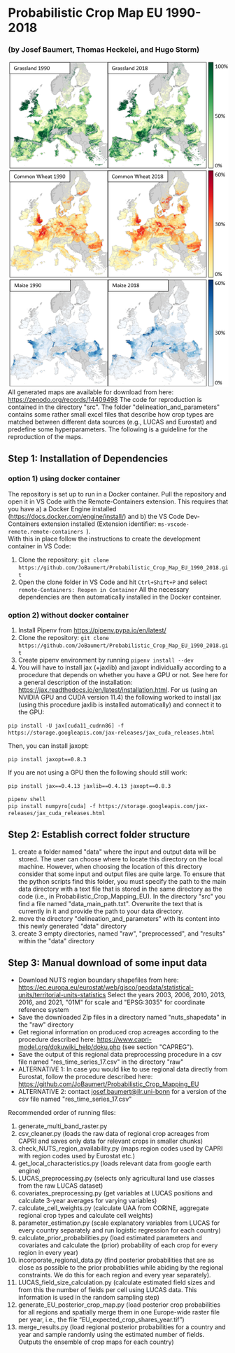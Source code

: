 # Probabilistic Crop Map EU 1990-2018 
### (by Josef Baumert, Thomas Heckelei, and Hugo Storm)
![alt text](https://github.com/JoBaumert/Probabilistic_Crop_Map_EU_1990_2018/blob/master/map.png) <br>
All generated maps are available for download from here: https://zenodo.org/records/14409498
The code for reproduction is contained in the directory "src". The folder "delineation_and_parameters" contains some rather small excel files that describe how crop types are matched between different data sources (e.g., LUCAS and Eurostat) and predefine some hyperparameters. The following is a guideline for the reproduction of the maps.

## Step 1: Installation of Dependencies
### option 1) using docker container
The repository is set up to run in a Docker container. Pull the repository and open it in VS Code with the Remote-Containers extension. This requires that you have a) a Docker Engine installed (https://docs.docker.com/engine/install/) and b) the VS Code Dev-Containers extension installed (Extension identifier: ```ms-vscode-remote.remote-containers ```). <br>
With this in place follow the instructions to create the development container in VS Code:
1) Clone the repository: ```git clone https://github.com/JoBaumert/Probabilistic_Crop_Map_EU_1990_2018.git```
2) Open the clone folder in VS Code and hit ```Ctrl+Shift+P``` and select ```remote-Containers: Reopen in Container```
All the necessary dependencies are then automatically installed in the Docker container.
### option 2) without docker container
1) Install Pipenv from https://pipenv.pypa.io/en/latest/
2) Clone the repository: ```git clone https://github.com/JoBaumert/Probabilistic_Crop_Map_EU_1990_2018.git```
3) Create pipenv environment by running ```pipenv install --dev```
4) You will have to install jax (+jaxlib) and jaxopt individually according to a procedure that depends on whether you have a GPU or not. See here for a general description of the installation: https://jax.readthedocs.io/en/latest/installation.html. For us (using an NVIDIA GPU and CUDA version 11.4) the following worked to install jax (using this procedure jaxlib is installed automatically) and connect it to the GPU:
```
pip install -U jax[cuda11_cudnn86] -f https://storage.googleapis.com/jax-releases/jax_cuda_releases.html
```
Then, you can install jaxopt:
```
pip install jaxopt==0.8.3
```
If you are not using a GPU then the following should still work:
```
pip install jax==0.4.13 jaxlib==0.4.13 jaxopt==0.8.3
```
```
pipenv shell
pip install numpyro[cuda] -f https://storage.googleapis.com/jax-releases/jax_cuda_releases.html
   ```
## Step 2: Establish correct folder structure
1) create a folder named "data" where the input and output data will be stored. The user can choose where to locate this directory on the local machine. However, when choosing the location of this directory consider that some input and output files are quite large. To ensure that the python scripts find this folder, you must specify the path to the main data directory with a text file that is stored in the same directory as the code (i.e., in Probabilistic_Crop_Mapping_EU). In the directory "src" you find a file named "data_main_path.txt". Overwrite the text that is currently in it and provide the path to your data directory.
2) move the directory "delineation_and_parameters" with its content into this newly generated "data" directory
3) create 3 empty directories, named "raw", "preprocessed", and "results" within the "data" directory

## Step 3: Manual download of some input data
- Download NUTS region boundary shapefiles from here: https://ec.europa.eu/eurostat/web/gisco/geodata/statistical-units/territorial-units-statistics
  Select the years 2003, 2006, 2010, 2013, 2016, and 2021, "01M" for scale and "EPSG:3035" for coordinate reference system
- Save the downloaded Zip files in a directory named "nuts_shapedata" in the "raw" directory
- Get regional information on produced crop acreages according to the procedure described here: https://www.capri-model.org/dokuwiki_help/doku.php    (see section "CAPREG").
- Save the output of this regional data preprocessing procedure in a csv file named "res_time_series_17.csv" in the directory "raw"
-    ALTERNATIVE 1: In case you would like to use regional data directly from Eurostat, follow the procedure described here: https://github.com/JoBaumert/Probabilistic_Crop_Mapping_EU
-    ALTERNATIVE 2: contact josef.baumert@ilr.uni-bonn for a version of the csv file named "res_time_series_17.csv"
  


Recommended order of running files:
1.	generate_multi_band_raster.py
2.	csv_cleaner.py (loads the raw data of regional crop acreages from CAPRI and saves only data for relevant crops in smaller chunks)
3.	check_NUTS_region_availability.py (maps region codes used by CAPRI with region codes used by Eurostat etc.)
4.	get_local_characteristics.py (loads relevant data from google earth engine)
5.	LUCAS_preprocessing.py (selects only agricultural land use classes from the raw LUCAS dataset)
6.	covariates_preprocessing.py (get variables at LUCAS positions and calculate 3-year averages for varying variables)
7.	calculate_cell_weights.py (calculate UAA from CORINE, aggregate regional crop types and calculate cell weights)
8.	parameter_estimation.py (scale explanatory variables from LUCAS for every country separately and run logistic regression for each country)
9.	calculate_prior_probabilities.py (load estimated parameters and covariates and calculate the (prior) probability of each crop for every region in every year)
10.	incorporate_regional_data.py (find posterior probabilities that are as close as possible to the prior probabilities while abiding by the regional constraints. We do this for each region and every year separately). 
11.	LUCAS_field_size_calculation.py (calculate estimated field sizes and from this the number of fields per cell using LUCAS data. This information is used in the random sampling step)
12.	generate_EU_posterior_crop_map.py (load posterior crop probabilities for all regions and spatially merge them in one Europe-wide raster file per year, i.e., the file “EU_expected_crop_shares_year.tif”)
13.	merge_results.py (load regional posterior probabilities for a country and year and sample randomly using the estimated number of fields. Outputs the ensemble of crop maps for each country)

